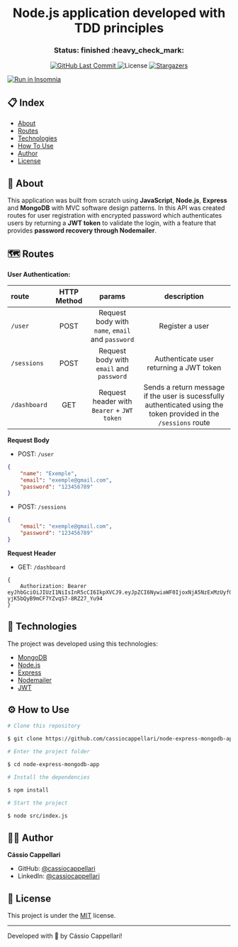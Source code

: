 <h1 align="center">Node.js application developed with TDD principles</h1>

<h3 align="center"> 
	Status: finished :heavy_check_mark:
</h3>

<p align="center">
<a href="https://github.com/cassiocappellari/node-tdd-jest-app/commits/main">
	<img alt="GitHub Last Commit" src="https://img.shields.io/github/last-commit/cassiocappellari/node-tdd-jest-app?color=black">
</a>
    
<img alt="License" src="https://img.shields.io/badge/license-MIT-black">

<a href="https://github.com/cassiocappellari/node-tdd-jest-app/stargazers">
	<img alt="Stargazers" src="https://img.shields.io/github/stars/cassiocappellari/node-tdd-jest-app?style=social">
</a>
</p>

<a href="https://insomnia.rest/run/?label=node-tdd-jest-app&uri=https%3A%2F%2Fraw.githubusercontent.com%2Fcassiocappellari%2Fnode-tdd-jest-app%2Fmaster%2FInsomnia_2021-01-03" target="_blank"><img src="https://insomnia.rest/images/run.svg" alt="Run in Insomnia"></a>

## 📋 Index

- [About](#-about)
- [Routes](#-routes)
- [Technologies](#-technologies)
- [How To Use](#-how-to-use)
- [Author](#-author)
- [License](#-license)

## 🚀 About

This application was built from scratch using **JavaScript**, **Node.js**, **Express** and **MongoDB** with MVC software design patterns. In this API was created routes for user registration with encrypted password which authenticates users by returning a **JWT token** to validate the login, with a feature that provides **password recovery through Nodemailer**.

## 🗺️ Routes

**User Authentication:**

|route|HTTP Method|params|description
|:---|:---:|:---:|:---:
|`/user`|POST|Request body with `name`, `email` and `password`|Register a user
|`/sessions`|POST|Request body with `email` and `password`|Authenticate user returning a JWT token
|`/dashboard`|GET|Request header with `Bearer` + `JWT token`|Sends a return message if the user is sucessfully authenticated using the token provided in the `/sessions` route

**Request Body**

- POST: `/user`
```json
{
	"name": "Exemple",
	"email": "exemple@gmail.com",
	"password": "123456789"
}
```

- POST: `/sessions`
```json
{
	"email": "exemple@gmail.com",
	"password": "123456789"
}
```

**Request Header**

- GET: `/dashboard`
```
{
	Authorization: Bearer eyJhbGciOiJIUzI1NiIsInR5cCI6IkpXVCJ9.eyJpZCI6NywiaWF0IjoxNjA5NzExMzUyfQ.4zk2v94Iz5X8-yjK5bQyB9mCF7YZvqS7-8RZ27_Yu94
}
```

## 🤖 Technologies

The project was developed using this technologies:

- [MongoDB](https://www.mongodb.com/)
- [Node.js](https://nodejs.org/en/)
- [Express](https://expressjs.com/)
- [Nodemailer](https://nodemailer.com/about/)
- [JWT](https://www.npmjs.com/package/jsonwebtoken)

## ⚙ How to Use

```bash
# Clone this repository

$ git clone https://github.com/cassiocappellari/node-express-mongodb-app.git

# Enter the project folder

$ cd node-express-mongodb-app

# Install the dependencies

$ npm install

# Start the project

$ node src/index.js

```

## 👨‍🚀 Author

**Cássio Cappellari**

- GitHub: [@cassiocappellari](https://github.com/cassiocappellari)
- LinkedIn: [@cassiocappellari](https://www.linkedin.com/in/cassiocappellari/)

## 📝 License

This project is under the [MIT](./LICENSE) license.

---

Developed with 💚 by Cássio Cappellari!
